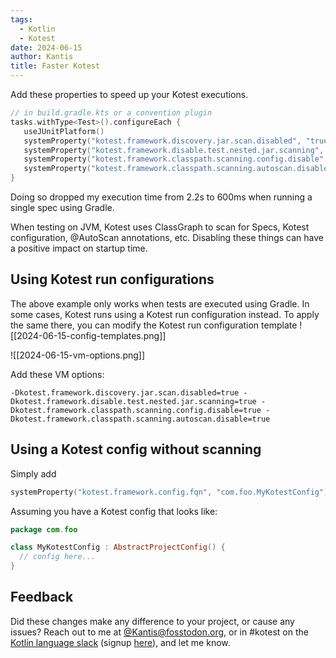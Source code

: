 ```yaml
---
tags:
  - Kotlin
  - Kotest
date: 2024-06-15
author: Kantis
title: Faster Kotest
---
```

Add these properties to speed up your Kotest executions.
```kotlin
// in build.gradle.kts or a convention plugin
tasks.withType<Test>().configureEach {  
   useJUnitPlatform()
   systemProperty("kotest.framework.discovery.jar.scan.disabled", "true")  
   systemProperty("kotest.framework.disable.test.nested.jar.scanning", "true")  
   systemProperty("kotest.framework.classpath.scanning.config.disable", "true")  
   systemProperty("kotest.framework.classpath.scanning.autoscan.disable", "true")  
}
```
Doing so dropped my execution time from 2.2s to 600ms when running a single spec using Gradle.

When testing on JVM, Kotest uses ClassGraph to scan for Specs, Kotest configuration, @AutoScan annotations, etc. Disabling these things can have a positive impact on startup time.
## Using Kotest run configurations
The above example only works when tests are executed using Gradle. In some cases, Kotest runs using a Kotest run configuration instead. To apply the same there, you can modify the Kotest run configuration template
![[2024-06-15-config-templates.png]]

![[2024-06-15-vm-options.png]]

Add these VM options:
```
-Dkotest.framework.discovery.jar.scan.disabled=true -Dkotest.framework.disable.test.nested.jar.scanning=true -Dkotest.framework.classpath.scanning.config.disable=true -Dkotest.framework.classpath.scanning.autoscan.disable=true
```

## Using a Kotest config without scanning
Simply add
```kotlin
systemProperty("kotest.framework.config.fqn", "com.foo.MyKotestConfig")
```

Assuming you have a Kotest config that looks like:

```kotlin
package com.foo

class MyKotestConfig : AbstractProjectConfig() {
  // config here...
}
```

## Feedback
Did these changes make any difference to your project, or cause any issues? Reach out to me at [@Kantis@fosstodon.org](https://fosstodon.org/@Kantis), or in #kotest on the [Kotlin language slack](https://kotlinlang.slack.com/) (signup [here](https://surveys.jetbrains.com/s3/kotlin-slack-sign-up)), and let me know.
